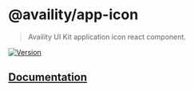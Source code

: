 # @availity/app-icon

> Availity UI Kit application icon react component.

[![Version](https://img.shields.io/npm/v/@availity/app-icon.svg?style=for-the-badge)](https://www.npmjs.com/package/@availity/app-icon)

## [Documentation](https://availity.github.io/availity-react/components/app-icon)
